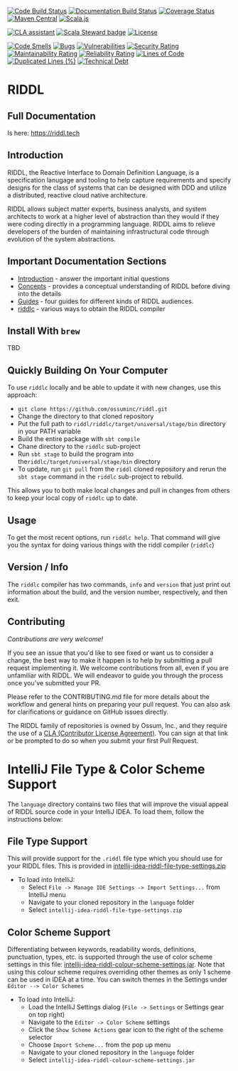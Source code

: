 [![Code Build Status](https://github.com/ossuminc/riddl/actions/workflows/scala.yml/badge.svg)](https://github.com/ossuminc/riddl/actions/workflows/scala.yml/badge.svg)
[![Documentation Build Status](https://github.com/ossuminc/riddl/actions/workflows/hugo.yml/badge.svg)](https://github.com/ossuminc/riddl/actions/workflows/hugo.yml/badge.svg)
[![Coverage Status](https://coveralls.io/repos/github/ossuminc/riddl/badge.svg?branch=main)](https://coveralls.io/github/ossuminc/riddl?branch=main)
[![Maven Central](https://img.shields.io/maven-central/v/com.ossuminc/riddlc_3.svg)](https://maven-badges.herokuapp.com/maven-central/com.ossuminc/riddlc_3)
[![Scala.js](https://www.scala-js.org/assets/badges/scalajs-1.16.0.svg)](https://www.scala-js.org)

[![CLA assistant](https://cla-assistant.io/readme/badge/ossuminc/riddl)](https://cla-assistant.io/ossuminc/riddl)
[![Scala Steward badge](https://img.shields.io/badge/Scala_Steward-helping-blue.svg?style=flat&logo=data:image/png;base64,iVBORw0KGgoAAAANSUhEUgAAAA4AAAAQCAMAAAARSr4IAAAAVFBMVEUAAACHjojlOy5NWlrKzcYRKjGFjIbp293YycuLa3pYY2LSqql4f3pCUFTgSjNodYRmcXUsPD/NTTbjRS+2jomhgnzNc223cGvZS0HaSD0XLjbaSjElhIr+AAAAAXRSTlMAQObYZgAAAHlJREFUCNdNyosOwyAIhWHAQS1Vt7a77/3fcxxdmv0xwmckutAR1nkm4ggbyEcg/wWmlGLDAA3oL50xi6fk5ffZ3E2E3QfZDCcCN2YtbEWZt+Drc6u6rlqv7Uk0LdKqqr5rk2UCRXOk0vmQKGfc94nOJyQjouF9H/wCc9gECEYfONoAAAAASUVORK5CYII=)](https://scala-steward.org)
[![License](https://img.shields.io/badge/license-Apache%202-blue.svg)](https://raw.githubusercontent.com/ossuminc/riddl/master/LICENSE)

[![Code Smells](https://sonarcloud.io/api/project_badges/measure?project=ossuminc_riddl&metric=code_smells)](https://sonarcloud.io/summary/new_code?id=ossuminc_riddl)
[![Bugs](https://sonarcloud.io/api/project_badges/measure?project=ossuminc_riddl&metric=bugs)](https://sonarcloud.io/summary/new_code?id=ossuminc_riddl)
[![Vulnerabilities](https://sonarcloud.io/api/project_badges/measure?project=ossuminc_riddl&metric=vulnerabilities)](https://sonarcloud.io/summary/new_code?id=ossuminc_riddl)
[![Security Rating](https://sonarcloud.io/api/project_badges/measure?project=ossuminc_riddl&metric=security_rating)](https://sonarcloud.io/summary/new_code?id=ossuminc_riddl)
[![Maintainability Rating](https://sonarcloud.io/api/project_badges/measure?project=ossuminc_riddl&metric=sqale_rating)](https://sonarcloud.io/summary/new_code?id=ossuminc_riddl)
[![Reliability Rating](https://sonarcloud.io/api/project_badges/measure?project=ossuminc_riddl&metric=reliability_rating)](https://sonarcloud.io/summary/new_code?id=ossuminc_riddl)
[![Lines of Code](https://sonarcloud.io/api/project_badges/measure?project=ossuminc_riddl&metric=ncloc)](https://sonarcloud.io/summary/new_code?id=ossuminc_riddl)
[![Duplicated Lines (%)](https://sonarcloud.io/api/project_badges/measure?project=ossuminc_riddl&metric=duplicated_lines_density)](https://sonarcloud.io/summary/new_code?id=ossuminc_riddl)
[![Technical Debt](https://sonarcloud.io/api/project_badges/measure?project=ossuminc_riddl&metric=sqale_index)](https://sonarcloud.io/summary/new_code?id=ossuminc_riddl)

# RIDDL

## Full Documentation
Is here: https://riddl.tech

## Introduction
RIDDL, the Reactive Interface to Domain Definition Language, is a specification
lanugage and tooling to help capture requirements and specify designs for the
class of systems that can be designed with DDD and utilize a distributed, reactive
cloud native architecture.  


RIDDL allows subject matter experts, business analysts, and system architects to
work at a higher level of abstraction than they would if they were coding directly
in a programming language. RIDDL aims to relieve developers of the burden of 
maintaining infrastructural code through evolution of the system abstractions.

## Important Documentation Sections

* [Introduction](https://riddl.tech/introduction/) - answer the important initial 
  questions
* [Concepts](https://riddl.tech/concepts/) - provides a conceptual understanding 
  of RIDDL before diving into the details
* [Guides](https://riddl.tech/guides/) - four guides for different kinds of RIDDL audiences.
* [riddlc](https://riddl.tech/tooling/riddlc/) - various ways to obtain the RIDDL compiler

## Install With `brew`
TBD

## Quickly Building On Your Computer
To use `riddlc` locally and be able to update it with new changes, use this approach:
* `git clone https://github.com/ossuminc/riddl.git`
* Change the directory to that cloned repository
* Put the full path to `riddl/riddlc/target/universal/stage/bin` directory in your
  PATH variable
* Build the entire package with `sbt compile`
* Chane directory to the `riddlc` sub-project
* Run `sbt stage` to build the program into the`riddlc/target/universal/stage/bin` 
  directory
* To update, run `git pull` from the `riddl` cloned repository and rerun the
  `sbt stage` command in the `riddlc` sub-project  to rebuild. 

This allows you to both make local changes and pull in changes from others to
keep your local copy of `riddlc` up to date. 

## Usage
To get the most recent options, run `riddlc help`. That command will give you
the syntax for doing various things with the riddl compiler (`riddlc`)

## Version / Info
The `riddlc` compiler has two commands, `info` and `version` that just print
out information about the build, and the version number, respectively, and then exit. 

## Contributing
_Contributions are very welcome!_

If you see an issue that you'd like to see fixed or want us to consider a
change, the best way to make it happen is to help by submitting a 
pull request implementing it. We welcome contributions from all, even if
you are unfamiliar with RIDDL. We will endeavor to guide you 
through the process once you've submitted your PR. 

Please refer to the CONTRIBUTING.md file for more details about the workflow 
and general hints on preparing your pull request. You can also ask for
clarifications or guidance on GitHub issues directly.

The RIDDL family of repositories is owned by Ossum, Inc., and they require
the use of a 
[CLA (Contributor License Agreement)](https://cla-assistant.io/ossuminc/riddl).
You can sign at that link or be prompted to do so when you submit your first
Pull Request. 

# IntelliJ File Type & Color Scheme Support

The `language` directory contains two files that will improve the visual appeal of
RIDDL source code in your IntelliJ IDEA. To load them, follow the instructions below:

## File Type Support
This will provide support for the `.riddl` file type which you should use for
your RIDDL files. This is provided in [intellij-idea-riddl-file-type-settings.zip](intellij-idea-riddl-file-type-settings.zip)

* To load into IntelliJ:
  - Select `File -> Manage IDE Settings -> Import Settings...` from IntelliJ menu
  - Navigate to your cloned repository in the `language` folder
  - Select `intellij-idea-riddl-file-type-settings.zip`

## Color Scheme Support
Differentiating between keywords, readability words, definitions, punctuation, types, etc.
is supported through the use of color scheme settings in this file:
[intellij-idea-riddl-colour-scheme-settings.jar](intellij-idea-riddl-colour-scheme-settings.jar). Note that using this colour scheme
requires overriding other themes as only 1 scheme can be used in IDEA at a time. You
can switch themes in the Settings under `Editor --> Color Schemes`

* To load into IntelliJ:
  - Load the IntelliJ Settings dialog (`File -> Settings` or Settings gear on top right)
  - Navigate to the `Editor -> Color Scheme` settings
  - Click the `Show Scheme Actions` gear icon to the right of the scheme selector
  - Choose `Import Scheme...` from the pop up menu
  - Navigate to your cloned repository in the `language` folder
  - Select `intellij-idea-riddl-colour-scheme-settings.jar`
